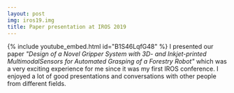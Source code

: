 ```yaml
---
layout: post
img: iros19.img
title: Paper presentation at IROS 2019
---
```

{% include youtube_embed.html id="B1S46LqfG48" %}
I presented our paper *"Design of a Novel Gripper System with 3D- and Inkjet-printed MultimodalSensors for Automated Grasping of a Forestry Robot"* which was a very exciting experience for me since it was my first IROS conference. I enjoyed a lot of good presentations and conversations with other people from different fields.
